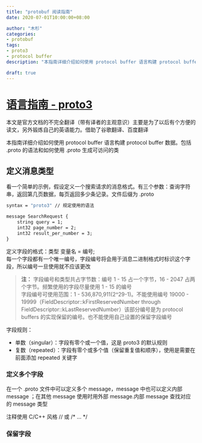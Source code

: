 ```yaml
---
title: "protobuf 阅读指南"
date: 2020-07-01T10:00:00+08:00

author: "木杉"
categories: 
- protobuf
tags: 
- proto3
- protocol buffer
description: "本指南详细介绍如何使用 protocol buffer 语言构建 protocol buffer 数据。包括 .proto 的语法和如何使用 .proto 生成可访问的类"

draft: true
---
```


# [语言指南 - proto3]
本文是官方文档的不完全翻译（带有译者的主观意识）主要是为了以后有个方便的读文，另外锻炼自己的英语能力。借助了谷歌翻译、百度翻译

本指南详细介绍如何使用 protocol buffer 语言构建 protocol buffer 数据。包括 .proto 的语法和如何使用 .proto 生成可访问的类

## 定义消息类型
看一个简单的示例，假设定义一个搜索请求的消息格式。有三个参数：查询字符串，返回第几页数据，每页返回多少条记录。文件后缀为 .proto
``` demo-1.1
syntax = "proto3" // 规定使用的语法

message SearchRequest {
    string query = 1;
    int32 page_number = 2;
    int32 result_per_number = 3;
}
```
定义字段的格式：类型 变量名 = 编号;  
每一个字段都有一个唯一编号，字段编号将会用于消息二进制格式时标识这个字段，所以编号一旦使用就不应该更改
> **注：** 字段编号和类型共占字节数：编号 1 - 15 占一个字节，16 - 2047 占两个字节。频繁使用的字段尽量使用 1 - 15 的编号  
字段编号可使用范围：1 - 536,870,911(2^29-1)。不能使用编号 19000 - 19999（FieldDescriptor::kFirstReservedNumber through FieldDescriptor::kLastReservedNumber）该部分编号是为 protocol buffers 的实现保留的编号。也不能使用自己设置的保留字段编号

字段规则：
- 单数（singular）：字段有零个或一个值，这是 proto3 的默认规则
- 复数（repeated）：字段有零个或多个值（保留重复值和顺序），使用是需要在前面添加 repeated 关键字

### 定义多个字段
在一个 .proto 文件中可以定义多个 message，message 中也可以定义内部 message ；在其他 message 使用时用外部 message.内部 message 查找对应的 message 类型

注释使用 C/C++ 风格 // 或 /* ... */

### 保留字段






[语言指南 - proto3]:https://developers.google.com/protocol-buffers/docs/proto3